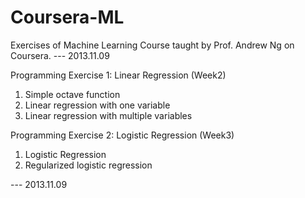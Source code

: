 Coursera-ML
===========

Exercises of Machine Learning Course taught by Prof. Andrew Ng on Coursera.   --- 2013.11.09

Programming Exercise 1: Linear Regression (Week2)
 1. Simple octave function
 2. Linear regression with one variable
 3. Linear regression with multiple variables

Programming Exercise 2: Logistic Regression (Week3)
 1. Logistic Regression
 2. Regularized logistic regression                                  

--- 2013.11.09
